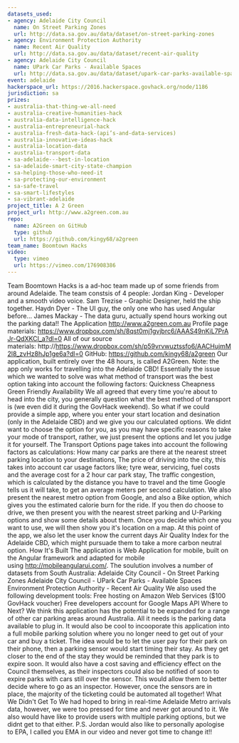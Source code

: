 ```yaml
---
datasets_used:
- agency: Adelaide City Council
  name: On Street Parking Zones
  url: http://data.sa.gov.au/data/dataset/on-street-parking-zones
- agency: Environment Protection Authority
  name: Recent Air Quality
  url: http://data.sa.gov.au/data/dataset/recent-air-quality
- agency: Adelaide City Council
  name: UPark Car Parks - Available Spaces
  url: http://data.sa.gov.au/data/dataset/upark-car-parks-available-spaces
event: adelaide
hackerspace_url: https://2016.hackerspace.govhack.org/node/1186
jurisdiction: sa
prizes:
- australia-that-thing-we-all-need
- australia-creative-humanities-hack
- australia-data-intelligence-hack
- australia-entrepreneurial-hack
- australia-fresh-data-hack-(api’s-and-data-services)
- australia-innovative-ideas-hack
- australia-location-data
- australia-transport-data
- sa-adelaide---best-in-location
- sa-adelaide-smart-city-state-champion
- sa-helping-those-who-need-it
- sa-protecting-our-environment
- sa-safe-travel
- sa-smart-lifestyles
- sa-vibrant-adelaide
project_title: A 2 Green
project_url: http://www.a2green.com.au
repo:
  name: A2Green on GitHub
  type: github
  url: https://github.com/kingy68/a2green
team_name: Boomtown Hacks
video:
  type: vimeo
  url: https://vimeo.com/176908386
---
```


Team Boomtown Hacks is a ad-hoc team made up of some friends from around Adelaide. The team constsis of 4 people:
Jordan King - Developer and a smooth video voice.
Sam Trezise - Graphic Designer, held the ship together.
Haydn Dyer - The UI guy, the only one who has used Angular before...
James Mackay - The data guru, actually spend hours working out the parking data!!
The Application
http://www.a2green.com.au
Profile page materials: https://www.dropbox.com/sh/8qst0mj1gvjbrc6/AAAS49nKiL7PrAJr-QdXKCI_a?dl=0
All of our source materials: http://https://www.dropbox.com/sh/p59vrvwuztssfo6/AACHujmM2l8_zvHz8hJp1ge6a?dl=0
GitHub: https://github.com/kingy68/a2green
Our application, built entirely over the 48 hours, is called A2Green.
Note: the app only works for travelling into the Adelaide CBD!
Essentially the issue which we wanted to solve was what method of transport was the best option taking into account the following factors:
Quickness
Cheapness
Green Friendly
Availability
We all agreed that every time you're about to head into the city, you generally question what the best method of transport is (we even did it during the GovHack weekend). So what if we could provide a simple app, where you enter your start location and desination (only in the Adelaide CBD) and we give you our calculated options. We didnt want to choose the option for you, as you may have specific reasons to take your mode of transport, rather, we just present the options and let you judge it for yourself.
The Transport Options page takes into account the following factors as calculations:
How many car parks are there at the nearest street parking location to your destinations,
The price of driving into the city, this takes into account car usage factors like; tyre wear, servicing, fuel costs and the average cost for a 2 hour car park stay,
The traffic congestion, which is calculated by the distance you have to travel and the time Google tells us it will take, to get an average meters per second calculation.
We also present the nearest metro option from Google, and also a Bike option, which gives you the estimated calorie burn for the ride.
If you then do choose to drive, we then present you with the nearest street parking and U-Parking options and show some details about them. Once you decide which one you want to use, we will then show you it's location on a map. At this point of the app, we also let the user know the current days Air Quality Index for the Adelaide CBD, which might pursuade them to take a more carbon neutral option.
How It's Built
The application is Web Application for mobile, built on the Angular framework and adapted for mobile using http://mobileangularui.com/.
The soulution involves a number of datasets from South Australia:
Adelaide City Council - On Street Parking Zones
Adelaide City Council - UPark Car Parks - Available Spaces
Environment Protection Authority - Recent Air Quality
We also used the following development tools:
Free hosting on Amazon Web Services ($100 GovHack voucher)
Free developers account for Google Maps API
Where to Next?
We think this application has the potential to be expanded for a range of other car parking areas around Australia. All it needs is the parking data available to plug in. It would also be cool to incooporate this application into a full mobile parking solution where you no longer need to get out of your car and buy a ticket. The idea would be to let the user pay for their park on their phone, then a parking sensor would start timing their stay. As they get closer to the end of the stay they would be reminded that they park is to expire soon. It would also have a cost saving and efficiency effect on the Council themselves, as their inspectors could also be notified of soon to expire parks with cars still over the sensor. This would allow them to better decide where to go as an inspector. However, once the sensors are in place, the majority of the ticketing could be automated all together!
What We Didn't Get To
We had hoped to bring in real-time Adelaide Metro arrivals data, however, we were too pressed for time and never got around to it.
We also would have like to provide users with multiple parking options, but we didnt get to that either.
P.S. Jordan would also like to personally apologise to EPA, I called you EMA in our video and never got time to change it!!